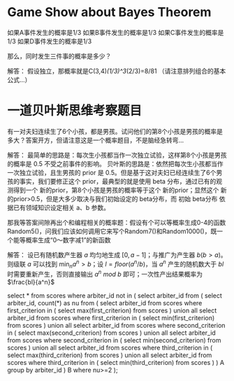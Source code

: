 # Game Show about Bayes Theorem
如果A事件发生的概率是1/3
如果B事件发生的概率是1/3
如果C事件发生的概率是1/3
如果D事件发生的概率是1/3

那么，同时发生三件事的概率是多少？

解答：
假设独立，那概率就是C(3,4)*(1/3)^3*(2/3)=8/81
（请注意排列组合的基本公式...）


# 一道贝叶斯思维考察题目
有一对夫妇连续生了6个小孩，都是男孩。试问他们的第8个小孩是男孩的概率是多大？答案开方，但请注意这是一个概率题目，不是脑经急转弯...

解答：
最简单的思路是：每次生小孩都当作一次独立试验，这样第8个小孩是男孩的概率是 0.5 不受之前事件的影响。
贝叶斯的思路是：依然把每次生小孩都当作一次独立试验，且生男孩的 prior 是 0.5。但是基于这对夫妇已经连续生了6个男孩的事实，我们要修正这个 prior，最典型的就是使用 beta 分布，通过已有的观测得到一个 新的prior，第8个小孩是男孩的概率等于这个 新的prior；显然这个 新的prior>0.5，但是大多少取决与我们初始设定的 beta分布，而 初始 beta分布 依据已有领域知识设定相关 a、b 参数。


那我等答案间隙再出个和编程相关的概率题：假设有个可以等概率生成0-4的函数Random5()，问我们应该如何调用它来写个Random7()和Random1000()，既一个能等概率生成“0～数字减1”的新函数

解答：
设已有随机数产生器 $a$ 均匀地生成 $[0, a-1]$；与推广为产生器 $b (b>a)$。
则级联 $a$ 可以找到 $\min_{n}{a^n>b}$；设 $l=floor(a^n/b)$，当 $a^n$ 产生的随机数大于 $bl$ 时需要重新产生，否则直接输出 $a^n\ mod\ b$ 即可；一次性产出结果概率为 $\frac{bl}{a^n}$



select * from scores where arbiter_id not in (
    select
      arbiter_id
    from (
        select
          arbiter_id,
          count(*) as nu
        from (
            select arbiter_id from scores where first_criterion in (
              select max(first_criterion) from scores
            ) union all
            select arbiter_id from scores where first_criterion in (
              select min(first_criterion) from scores
            ) union all
            select arbiter_id from scores where second_criterion in (
              select max(second_criterion) from scores
            ) union all
            select arbiter_id from scores where second_criterion in (
              select min(second_criterion) from scores
            ) union all
            select arbiter_id from scores where third_criterion in (
              select max(third_criterion) from scores
            ) union all
            select arbiter_id from scores where third_criterion in (
              select min(third_criterion) from scores
            )
        ) A
        group by arbiter_id
    ) B
    where nu>=2
);




